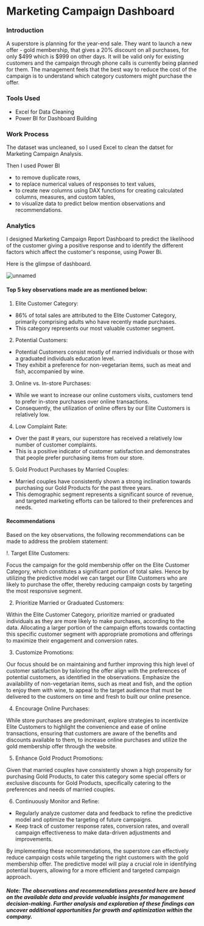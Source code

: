 # Marketing Campaign Dashboard

### Introduction

A superstore is planning for the year-end sale. They want to launch a new offer - gold membership, that gives a 20% discount on all purchases, for only $499 which is $999 on other days. It will be valid only for existing customers and the campaign through phone calls is currently being planned for them. The management feels that the best way to reduce the cost of the campaign is to understand which category customers might purchase the offer.

### Tools Used
* Excel for Data Cleaning
* Power BI for Dashboard Building

### Work Process

The dataset was uncleaned, so I used Excel to clean the datset for Marketing Campaign Analysis. 

Then I used Power BI 
* to remove duplicate rows, 
* to replace  numerical values of responses to text values, 
* to create new columns using DAX functions for creating calculated columns, measures, and custom tables, 
* to visualize data to predict below mention observations and recommendations.

### Analytics

I designed Marketing Campaign Report Dashboard to predict the likelihood of the customer giving a positive response and to identify the different factors which affect the customer's response, using Power Bi.

Here is the glimpse of dashboard.

![unnamed](https://github.com/nikitaprasad21/Marketing-Campaign-Dashboard/assets/84131752/1e55e4ff-8aab-4516-904a-794e6bd7936b)

#### Top 5 key observations made are as mentioned below:

1. Elite Customer Category:

* 86% of total sales are attributed to the Elite Customer Category, primarily comprising adults who have recently made purchases.
* This category represents our most valuable customer segment.

2. Potential Customers:

* Potential Customers consist mostly of married individuals or those with a graduated individuals education level.
* They exhibit a preference for non-vegetarian items, such as meat and fish, accompanied by wine.

3. Online vs. In-store Purchases:

* While we want to increase our online customers visits, customers tend to prefer in-store purchases over online transactions.
* Consequently, the utilization of online offers by our Elite Customers is relatively low.

4. Low Complaint Rate:

* Over the past # years, our superstore has received a relatively low number of customer complaints.
* This is a positive indicator of customer satisfaction and demonstrates that people prefer purchasing items from our store.

5. Gold Product Purchases by Married Couples:

* Married couples have consistently shown a strong inclination towards purchasing our Gold Products for the past three years.
* This demographic segment represents a significant source of revenue, and targeted marketing efforts can be tailored to their preferences and needs.


####  Recommendations
Based on the key observations, the following recommendations can be made to address the problem statement:

!. Target Elite Customers:

Focus the campaign for the gold membership offer on the Elite Customer Category, which constitutes a significant portion of total sales. Hence by utilizing the predictive model we can target our Elite Customers who are likely to purchase the offer, thereby reducing campaign costs by targeting the most responsive segment.

2. Prioritize Married or Graduated Customers:

Within the Elite Customer Category, prioritize married or graduated individuals as they are more likely to make purchases, according to the data. Allocating a larger portion of the campaign efforts towards contacting this specific customer segment  with appropriate promotions and offerings to maximize their engagement and conversion rates.

3. Customize Promotions:

Our focus should be on maintaining and further improving this high level of customer satisfaction by tailoring the offer align with the preferences of potential customers, as identified in the observations. Emphasize the availability of non-vegetarian items, such as meat and fish, and the option to enjoy them with wine, to appeal to the target audience that must be delivered to the customers on time and fresh to built our online presence.

4. Encourage Online Purchases:

While store purchases are predominant, explore strategies to incentivize Elite Customers to highlight the convenience and ease of online transactions, ensuring that customers are aware of the benefits and discounts available to them, to increase online purchases and utilize the gold membership offer through the website.

5. Enhance Gold Product Promotions:

Given that married couples have consistently shown a high propensity for purchasing Gold Products, to cater this category some special offers or exclusive discounts for Gold Products, specifically catering to the preferences and needs of married couples.

6. Continuously Monitor and Refine:

* Regularly analyze customer data and feedback to refine the predictive model and optimize the targeting of future campaigns.
* Keep track of customer response rates, conversion rates, and overall campaign effectiveness to make data-driven adjustments and improvements.


By implementing these recommendations, the superstore can effectively reduce campaign costs while targeting the right customers with the gold membership offer. The predictive model will play a crucial role in identifying potential buyers, allowing for a more efficient and targeted campaign approach.


##### Note: The observations and recommendations presented here are based on the available data and provide valuable insights for management decision-making. Further analysis and exploration of these findings can uncover additional opportunities for growth and optimization within the company.
